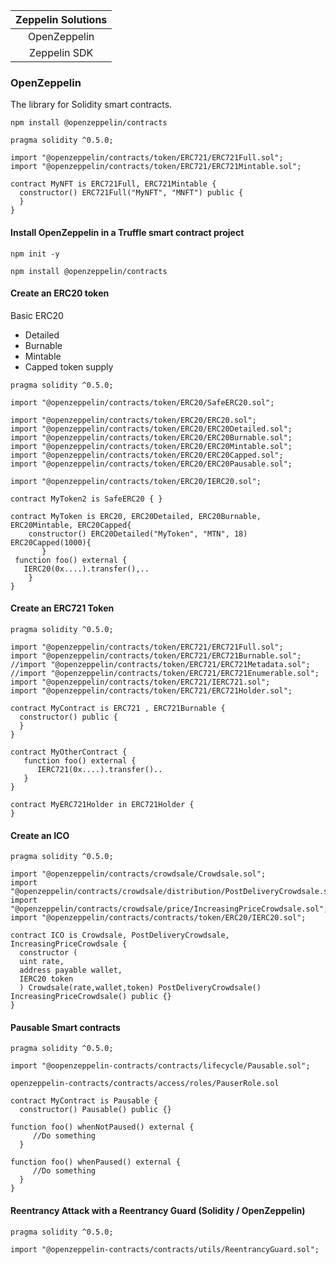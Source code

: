 | Zeppelin Solutions | 
| :-------: | 
| OpenZeppelin | 
| Zeppelin SDK |  

### OpenZeppelin
The library for Solidity smart contracts.

``` npm install @openzeppelin/contracts ```

```
pragma solidity ^0.5.0;
 
import "@openzeppelin/contracts/token/ERC721/ERC721Full.sol";
import "@openzeppelin/contracts/token/ERC721/ERC721Mintable.sol";
 
contract MyNFT is ERC721Full, ERC721Mintable {
  constructor() ERC721Full("MyNFT", "MNFT") public {
  }
}

```
#### Install OpenZeppelin in a Truffle smart contract project

``` npm init -y ```

``` npm install @openzeppelin/contracts ```

#### Create an ERC20 token

Basic ERC20 
   - Detailed
   - Burnable
   - Mintable
   - Capped token supply

``` 
pragma solidity ^0.5.0;

import "@openzeppelin/contracts/token/ERC20/SafeERC20.sol";

import "@openzeppelin/contracts/token/ERC20/ERC20.sol";
import "@openzeppelin/contracts/token/ERC20/ERC20Detailed.sol";
import "@openzeppelin/contracts/token/ERC20/ERC20Burnable.sol";
import "@openzeppelin/contracts/token/ERC20/ERC20Mintable.sol";
import "@openzeppelin/contracts/token/ERC20/ERC20Capped.sol";
import "@openzeppelin/contracts/token/ERC20/ERC20Pausable.sol";

import "@openzeppelin/contracts/token/ERC20/IERC20.sol";

contract MyToken2 is SafeERC20 { } 

contract MyToken is ERC20, ERC20Detailed, ERC20Burnable, ERC20Mintable, ERC20Capped{
    constructor() ERC20Detailed("MyToken", "MTN", 18) ERC20Capped(1000){
       }
 function foo() external { 
   IERC20(0x....).transfer(),..
    } 
}
```
#### Create an ERC721 Token

``` 
pragma solidity ^0.5.0;

import "@openzeppelin/contracts/token/ERC721/ERC721Full.sol"; 
import "@openzeppelin/contracts/token/ERC721/ERC721Burnable.sol"; 
//import "@openzeppelin/contracts/token/ERC721/ERC721Metadata.sol";
//import "@openzeppelin/contracts/token/ERC721/ERC721Enumerable.sol";
import "@openzeppelin/contracts/token/ERC721/IERC721.sol";
import "@openzeppelin/contracts/token/ERC721/ERC721Holder.sol";

contract MyContract is ERC721 , ERC721Burnable {
  constructor() public {
  }
}

contract MyOtherContract {
   function foo() external {
      IERC721(0x....).transfer()..
   }
}

contract MyERC721Holder in ERC721Holder {
}

```
#### Create an ICO

``` 
pragma solidity ^0.5.0;

import "@openzeppelin/contracts/crowdsale/Crowdsale.sol";
import "@openzeppelin/contracts/crowdsale/distribution/PostDeliveryCrowdsale.sol";
import "@openzeppelin/contracts/crowdsale/price/IncreasingPriceCrowdsale.sol";
import "@openzeppelin/contracts/contracts/token/ERC20/IERC20.sol";

contract ICO is Crowdsale, PostDeliveryCrowdsale, IncreasingPriceCrowdsale {
  constructor (
  uint rate, 
  address payable wallet, 
  IERC20 token
  ) Crowdsale(rate,wallet,token) PostDeliveryCrowdsale() IncreasingPriceCrowdsale() public {}
}
```
#### Pausable Smart contracts 
``` 
pragma solidity ^0.5.0;

import "@oopenzeppelin-contracts/contracts/lifecycle/Pausable.sol";

openzeppelin-contracts/contracts/access/roles/PauserRole.sol

contract MyContract is Pausable {
  constructor() Pausable() public {}

function foo() whenNotPaused() external {
     //Do something 
  }
  
function foo() whenPaused() external {
     //Do something 
  }
}
```
#### Reentrancy Attack with a Reentrancy Guard (Solidity / OpenZeppelin)

``` 
pragma solidity ^0.5.0;

import "@openzeppelin-contracts/contracts/utils/ReentrancyGuard.sol";

```


